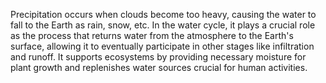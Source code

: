 Precipitation occurs when clouds become too heavy, causing the water to fall to the Earth as rain, snow, etc. In the water cycle, it plays a crucial role as the process that returns water from the atmosphere to the Earth's surface, allowing it to eventually participate in other stages like infiltration and runoff. It supports ecosystems by providing necessary moisture for plant growth and replenishes water sources crucial for human activities.